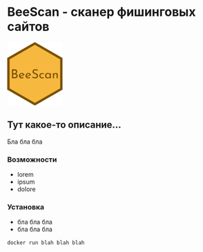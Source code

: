 # BeeScan - cканер фишинговых сайтов
![BeeScan logo](images/beescan.png)

## Тут какое-то описание...
Бла бла бла

### Возможности
- lorem
- ipsum
- dolore

### Установка
- бла бла бла
- бла бла бла
```bash
docker run blah blah blah
```